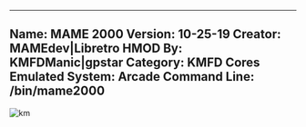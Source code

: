 -----------------------
Name: MAME 2000
Version: 10-25-19
Creator: MAMEdev|Libretro
HMOD By: KMFDManic|gpstar
Category: KMFD Cores
Emulated System: Arcade
Command Line: /bin/mame2000
-----------------------
![km](https://i.imgur.com/ccYvpPb.png)
